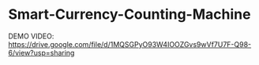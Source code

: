 # Smart-Currency-Counting-Machine

DEMO VIDEO:
https://drive.google.com/file/d/1MQSGPyO93W4IOOZGvs9wVf7U7F-Q98-6/view?usp=sharing
